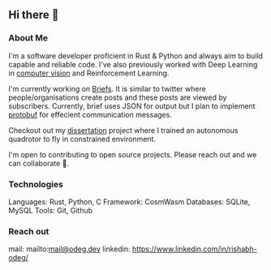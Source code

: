 ## Hi there 👋

### About Me

I'm a software developer proficient in Rust & Python and always aim to build
capable and reliable code. I've also previously worked with Deep Learning in [computer
vision](https://github.com/odegnome/Vehicle_surveillance) and Reinforcement Learning.

I'm currently working on [Briefs](https://github.com/odegnome/briefs). It is similar to twitter where
people/organisations create posts and these posts are viewed by subscribers. Currently, brief uses
JSON for output but I plan to implement [protobuf](https://blog.postman.com/what-is-protobuf/) for
effecient communication messages.

Checkout out my [dissertation](https://github.com/odegnome/sb3_quad) project where I trained
an autonomous quadrotor to fly in constrained environment.

I'm open to contributing to open source projects. Please reach out and we can collaborate 🤝.

### Technologies

Languages: Rust, Python, C
Framework: CosmWasm
Databases: SQLite, MySQL
Tools:     Git, Github

### Reach out

mail:     mailto:mail@odeg.dev
linkedin: https://www.linkedin.com/in/rishabh-odeg/

<!--
**odegnome/odegnome** is a ✨ _special_ ✨ repository because its `README.md` (this file) appears on your GitHub profile.

Here are some ideas to get you started:

- 🔭 I’m currently working on ...
- 🌱 I’m currently learning ...
- 👯 I’m looking to collaborate on ...
- 🤔 I’m looking for help with ...
- 💬 Ask me about ...
- 📫 How to reach me: ...
- 😄 Pronouns: ...
- ⚡ Fun fact: ...
-->
